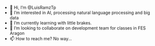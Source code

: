 - 👋 Hi, I’m @LuisRamzTp
- 👀 I’m interested in AI, processing natural language processing and big data
- 🌱 I’m currently learning with little brakes.
- 💞️ I’m looking to collaborate on development team for classes in FES Aragon
- 📫 How to reach me? No way...

<!---
LuisRamzTp/LuisRamzTp is a ✨ special ✨ repository because its `README.md` (this file) appears on your GitHub profile.
You can click the Preview link to take a look at your changes.
--->
